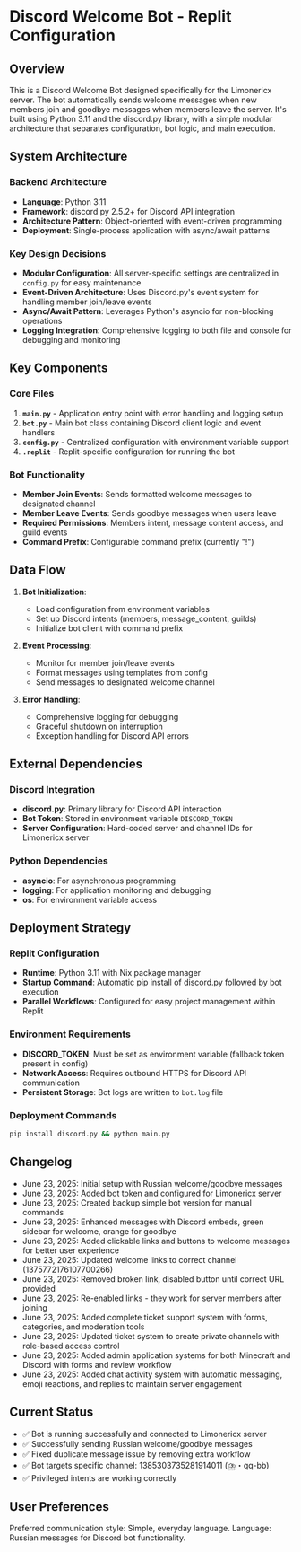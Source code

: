 # Discord Welcome Bot - Replit Configuration

## Overview

This is a Discord Welcome Bot designed specifically for the Limonericx server. The bot automatically sends welcome messages when new members join and goodbye messages when members leave the server. It's built using Python 3.11 and the discord.py library, with a simple modular architecture that separates configuration, bot logic, and main execution.

## System Architecture

### Backend Architecture
- **Language**: Python 3.11
- **Framework**: discord.py 2.5.2+ for Discord API integration
- **Architecture Pattern**: Object-oriented with event-driven programming
- **Deployment**: Single-process application with async/await patterns

### Key Design Decisions
- **Modular Configuration**: All server-specific settings are centralized in `config.py` for easy maintenance
- **Event-Driven Architecture**: Uses Discord.py's event system for handling member join/leave events
- **Async/Await Pattern**: Leverages Python's asyncio for non-blocking operations
- **Logging Integration**: Comprehensive logging to both file and console for debugging and monitoring

## Key Components

### Core Files
1. **`main.py`** - Application entry point with error handling and logging setup
2. **`bot.py`** - Main bot class containing Discord client logic and event handlers
3. **`config.py`** - Centralized configuration with environment variable support
4. **`.replit`** - Replit-specific configuration for running the bot

### Bot Functionality
- **Member Join Events**: Sends formatted welcome messages to designated channel
- **Member Leave Events**: Sends goodbye messages when users leave
- **Required Permissions**: Members intent, message content access, and guild events
- **Command Prefix**: Configurable command prefix (currently "!")

## Data Flow

1. **Bot Initialization**: 
   - Load configuration from environment variables
   - Set up Discord intents (members, message_content, guilds)
   - Initialize bot client with command prefix

2. **Event Processing**:
   - Monitor for member join/leave events
   - Format messages using templates from config
   - Send messages to designated welcome channel

3. **Error Handling**:
   - Comprehensive logging for debugging
   - Graceful shutdown on interruption
   - Exception handling for Discord API errors

## External Dependencies

### Discord Integration
- **discord.py**: Primary library for Discord API interaction
- **Bot Token**: Stored in environment variable `DISCORD_TOKEN`
- **Server Configuration**: Hard-coded server and channel IDs for Limonericx server

### Python Dependencies
- **asyncio**: For asynchronous programming
- **logging**: For application monitoring and debugging
- **os**: For environment variable access

## Deployment Strategy

### Replit Configuration
- **Runtime**: Python 3.11 with Nix package manager
- **Startup Command**: Automatic pip install of discord.py followed by bot execution
- **Parallel Workflows**: Configured for easy project management within Replit

### Environment Requirements
- **DISCORD_TOKEN**: Must be set as environment variable (fallback token present in config)
- **Network Access**: Requires outbound HTTPS for Discord API communication
- **Persistent Storage**: Bot logs are written to `bot.log` file

### Deployment Commands
```bash
pip install discord.py && python main.py
```

## Changelog
- June 23, 2025: Initial setup with Russian welcome/goodbye messages
- June 23, 2025: Added bot token and configured for Limonericx server
- June 23, 2025: Created backup simple bot version for manual commands
- June 23, 2025: Enhanced messages with Discord embeds, green sidebar for welcome, orange for goodbye
- June 23, 2025: Added clickable links and buttons to welcome messages for better user experience
- June 23, 2025: Updated welcome links to correct channel (1375772176107700266)
- June 23, 2025: Removed broken link, disabled button until correct URL provided
- June 23, 2025: Re-enabled links - they work for server members after joining
- June 23, 2025: Added complete ticket support system with forms, categories, and moderation tools
- June 23, 2025: Updated ticket system to create private channels with role-based access control
- June 23, 2025: Added admin application systems for both Minecraft and Discord with forms and review workflow
- June 23, 2025: Added chat activity system with automatic messaging, emoji reactions, and replies to maintain server engagement

## Current Status
- ✅ Bot is running successfully and connected to Limonericx server
- ✅ Successfully sending Russian welcome/goodbye messages  
- ✅ Fixed duplicate message issue by removing extra workflow
- ✅ Bot targets specific channel: 1385303735281914011 (⛈️・qq-bb)
- ✅ Privileged intents are working correctly

## User Preferences

Preferred communication style: Simple, everyday language.
Language: Russian messages for Discord bot functionality.